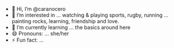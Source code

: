 - 👋 Hi, I’m @caranocero
- 👀 I’m interested in ... watching & playing sports, rugby, running ... painting rocks, learning, friendship and love. 
- 🌱 I’m currently learning ... the basics around here
- 😄 Pronouns: ... she/her
- ⚡ Fun fact: ... 

<!---
caranocero/caranocero is a ✨ special ✨ repository because its `README.md` (this file) appears on your GitHub profile.
You can click the Preview link to take a look at your changes.
--->

